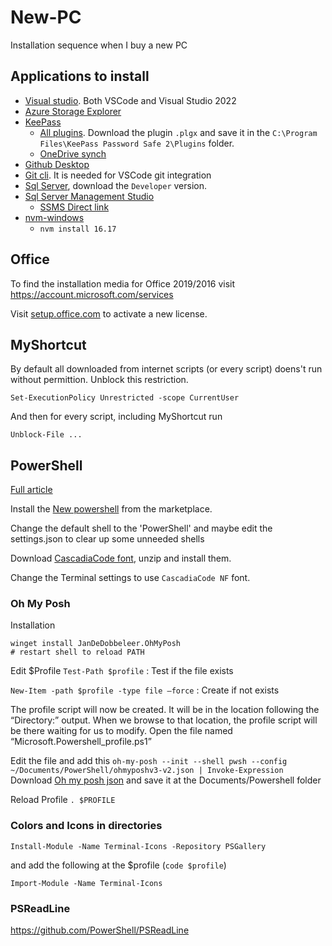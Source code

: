 # New-PC
Installation sequence when I buy a new PC


## Applications to install
- [Visual studio](https://visualstudio.microsoft.com/downloads/). Both VSCode and Visual Studio 2022
- [Azure Storage Explorer](https://azure.microsoft.com/en-us/products/storage/storage-explorer)
- [KeePass](https://keepass.info/download.html)
  - [All plugins](https://keepass.info/plugins.html). Download the plugin `.plgx` and save it in the `C:\Program Files\KeePass Password Safe 2\Plugins` folder.
  - [OneDrive synch](https://github.com/KoenZomers/KeePassOneDriveSync/releases)
- [Github Desktop](https://desktop.github.com/)
- [Git cli](https://git-scm.com/download/win). It is needed for VSCode git integration
- [Sql Server](https://www.microsoft.com/en-us/sql-server/sql-server-downloads), download the `Developer` version.
- [Sql Server Management Studio](https://learn.microsoft.com/en-us/sql/ssms/download-sql-server-management-studio-ssms?view=sql-server-ver16)
  - [SSMS Direct link](https://aka.ms/ssmsfullsetup)  
- [nvm-windows](https://github.com/coreybutler/nvm-windows/releases)
  - `nvm install 16.17` 



## Office
To find the installation media for Office 2019/2016 visit https://account.microsoft.com/services

Visit [setup.office.com](https://setup.office.com/) to activate a new license.

## MyShortcut
By default all downloaded from internet scripts (or every script) doens't run without permittion. Unblock this restriction.

`Set-ExecutionPolicy Unrestricted -scope CurrentUser`

And then for every script, including MyShortcut run

`Unblock-File ...`

## PowerShell
[Full article](https://www.hanselman.com/blog/my-ultimate-powershell-prompt-with-oh-my-posh-and-the-windows-terminal)

Install the [New powershell](https://www.microsoft.com/en-us/p/powershell/9mz1snwt0n5d?SilentAuth=1&wa=wsignin1.0&WT.mc_id=-blog-scottha#activetab=pivot:overviewtab) from the marketplace.

Change the default shell to the 'PowerShell' and maybe edit the settings.json to clear up some unneeded shells

Download [CascadiaCode font](https://github.com/ryanoasis/nerd-fonts/releases/download/v2.1.0/CascadiaCode.zip?WT.mc_id=-blog-scottha), unzip and install them.

Change the Terminal settings to use `CascadiaCode NF` font.

### Oh My Posh

Installation
```
winget install JanDeDobbeleer.OhMyPosh
# restart shell to reload PATH
```

Edit $Profile
`Test-Path $profile` : Test if the file exists

`New-Item -path $profile -type file –force` : Create if not exists

The profile script will now be created. It will be in the location following the “Directory:” output. When we browse to that location, the profile script will be there waiting for us to modify. Open the file named “Microsoft.Powershell_profile.ps1”

Edit the file and add this `oh-my-posh --init --shell pwsh --config ~/Documents/PowerShell/ohmyposhv3-v2.json | Invoke-Expression`
Download [Oh my posh json](https://gist.githubusercontent.com/shanselman/1f69b28bfcc4f7716e49eb5bb34d7b2c/raw/8e9c9a8736ff4e9e5a863c20833d614549ccbc32/ohmyposhv3-v2.json) and save it at the Documents/Powershell folder

Reload Profile `. $PROFILE`

### Colors and Icons in directories
`Install-Module -Name Terminal-Icons -Repository PSGallery`

and add the following at the $profile (`code $profile`)

`Import-Module -Name Terminal-Icons`

### PSReadLine
https://github.com/PowerShell/PSReadLine
